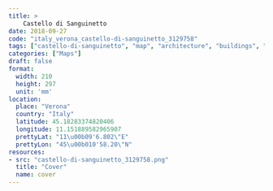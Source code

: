 ```yaml
---
title: > 
    Castello di Sanguinetto
date: 2018-09-27
code: "italy_verona_castello-di-sanguinetto_3129758"
tags: ["castello-di-sanguinetto", "map", "architecture", "buildings", "Verona", "Italy"]
categories: ["Maps"]
draft: false
format:
  width: 210
  height: 297
  unit: 'mm'
location:
  place: "Verona"
  country: "Italy"
  latitude: 45.18283374820406
  longitude: 11.151889582965907
  prettyLat: "11\u00b09'6.802\"E"
  prettyLon: "45\u00b010'58.20\"N"
resources:
- src: "castello-di-sanguinetto_3129758.png"
  title: "Cover"
  name: cover
---
```

